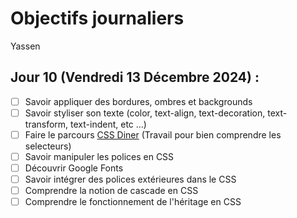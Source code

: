 # Objectifs journaliers

Yassen

## Jour 10 (Vendredi 13 Décembre 2024) :

- [ ] Savoir appliquer des bordures, ombres et backgrounds
- [ ] Savoir styliser son texte (color, text-align, text-decoration, text-transform, text-indent, etc …)
- [ ] Faire le parcours [CSS Diner](https://flukeout.github.io/) (Travail pour bien comprendre les selecteurs)
- [ ] Savoir manipuler les polices en CSS
- [ ] Découvrir Google Fonts
- [ ] Savoir intégrer des polices extérieures dans le CSS
- [ ] Comprendre la notion de cascade en CSS
- [ ] Comprendre le fonctionnement de l'héritage en CSS
